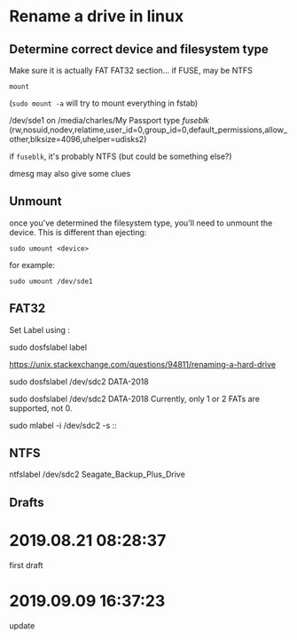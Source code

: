 # Rename a drive in linux

## Determine correct device and filesystem type

Make sure it is actually FAT FAT32 section... if FUSE, may be NTFS

    mount
    
(`sudo mount -a` will try to mount everything in fstab)

/dev/sde1 on /media/charles/My Passport type *fuseblk* (rw,nosuid,nodev,relatime,user_id=0,group_id=0,default_permissions,allow_other,blksize=4096,uhelper=udisks2)


if `fuseblk`, it's probably NTFS (but could be something else?)

dmesg may also give some clues


## Unmount

once you've determined the filesystem type, you'll need to unmount the device. This is different than ejecting:

    sudo umount <device>

for example:

    sudo umount /dev/sde1



## FAT32

Set Label using :

sudo dosfslabel <device> label

https://unix.stackexchange.com/questions/94811/renaming-a-hard-drive

sudo dosfslabel /dev/sdc2 DATA-2018

sudo dosfslabel /dev/sdc2 DATA-2018
Currently, only 1 or 2 FATs are supported, not 0.

sudo mlabel -i /dev/sdc2 -s ::


## NTFS

ntfslabel /dev/sdc2 Seagate_Backup_Plus_Drive





## Drafts

# 2019.08.21 08:28:37
first draft

# 2019.09.09 16:37:23
update

